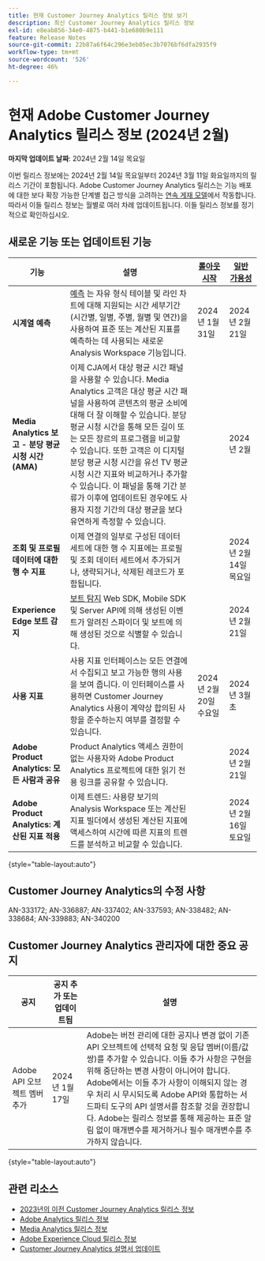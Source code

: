 ```yaml
---
title: 현재 Customer Journey Analytics 릴리스 정보 보기
description: 최신 Customer Journey Analytics 릴리스 정보
exl-id: e8eab856-34e0-4875-b441-b1e680b9e111
feature: Release Notes
source-git-commit: 22b87a6f64c296e3eb05ec3b7076bf6dfa2935f9
workflow-type: tm+mt
source-wordcount: '526'
ht-degree: 46%

---
```


# 현재 Adobe Customer Journey Analytics 릴리스 정보 (2024년 2월)

**마지막 업데이트 날짜**: 2024년 2월 14일 목요일

이번 릴리스 정보에는 2024년 2월 14일 목요일부터 2024년 3월 11일 화요일까지의 릴리스 기간이 포함됩니다. Adobe Customer Journey Analytics 릴리스는 기능 배포에 대한 보다 확장 가능한 단계별 접근 방식을 고려하는 [연속 게재 모델](releases.md)에서 작동합니다. 따라서 이들 릴리스 정보는 월별로 여러 차례 업데이트됩니다. 이들 릴리스 정보를 정기적으로 확인하십시오.

## 새로운 기능 또는 업데이트된 기능

| 기능 | 설명 | [롤아웃 시작](releases.md) | [일반 가용성](releases.md) |
| ----------- | ---------- | ------- | ---- |
| **시계열 예측** | [예측](../analysis-workspace/c-forecast/forecasting.md) 는 자유 형식 테이블 및 라인 차트에 대해 지원되는 시간 세부기간(시간별, 일별, 주별, 월별 및 연간)을 사용하여 표준 또는 계산된 지표를 예측하는 데 사용되는 새로운 Analysis Workspace 기능입니다. | 2024년 1월 31일 | 2024년 2월 21일 |
| **Media Analytics 보고 - 분당 평균 시청 시간(AMA)** | 이제 CJA에서 대상 평균 시간 패널을 사용할 수 있습니다. Media Analytics 고객은 대상 평균 시간 패널을 사용하여 콘텐츠의 평균 소비에 대해 더 잘 이해할 수 있습니다. 분당 평균 시청 시간을 통해 모든 길이 또는 모든 장르의 프로그램을 비교할 수 있습니다. 또한 고객은 이 디지털 분당 평균 시청 시간을 유선 TV 평균 시청 시간 지표와 비교하거나 추가할 수 있습니다. 이 패널을 통해 기간 분류가 이후에 업데이트된 경우에도 사용자 지정 기간의 대상 평균을 보다 유연하게 측정할 수 있습니다. |  | 2024년 2월 |
| **조회 및 프로필 데이터에 대한 행 수 지표** | 이제 연결의 일부로 구성된 데이터 세트에 대한 행 수 지표에는 프로필 및 조회 데이터 세트에서 추가되거나, 생략되거나, 삭제된 레코드가 포함됩니다. |  | 2024년 2월 14일 목요일 |
| **Experience Edge 보트 감지** | [보트 탐지](https://experienceleague.adobe.com/docs/experience-platform/datastreams/bot-detection.html) Web SDK, Mobile SDK 및 Server API에 의해 생성된 이벤트가 알려진 스파이더 및 보트에 의해 생성된 것으로 식별할 수 있습니다. | | 2024년 2월 21일 |
| **사용 지표** | 사용 지표 인터페이스는 모든 연결에서 수집되고 보고 가능한 행의 사용을 보여 줍니다. 이 인터페이스를 사용하면 Customer Journey Analytics 사용이 계약상 합의된 사항을 준수하는지 여부를 결정할 수 있습니다. | 2024년 2월 20일 수요일 | 2024년 3월 초 |
| **Adobe Product Analytics: 모든 사람과 공유** | Product Analytics 액세스 권한이 없는 사용자와 Adobe Product Analytics 프로젝트에 대한 읽기 전용 링크를 공유할 수 있습니다. |  | 2024년 2월 21일 |
| **Adobe Product Analytics: 계산된 지표 적용** | 이제 트렌드: 사용량 보기의 Analysis Workspace 또는 계산된 지표 빌더에서 생성된 계산된 지표에 액세스하여 시간에 따른 지표의 트렌드를 분석하고 비교할 수 있습니다. |  | 2024년 2월 16일 토요일 |

{style="table-layout:auto"}

## Customer Journey Analytics의 수정 사항

AN-333172; AN-336887; AN-337402; AN-337593; AN-338482; AN-338684; AN-339883; AN-340200

## Customer Journey Analytics 관리자에 대한 중요 공지

| 공지 | 공지 추가 또는 업데이트됨 | 설명 |
| --- | --- | --- |
| Adobe API 오브젝트 멤버 추가 | 2024년 1월 17일 | Adobe는 버전 관리에 대한 공지나 변경 없이 기존 API 오브젝트에 선택적 요청 및 응답 멤버(이름/값 쌍)를 추가할 수 있습니다. 이들 추가 사항은 구현을 위해 중단하는 변경 사항이 아니어야 합니다. Adobe에서는 이들 추가 사항이 이해되지 않는 경우 처리 시 무시되도록 Adobe API와 통합하는 서드파티 도구의 API 설명서를 참조할 것을 권장합니다. Adobe는 릴리스 정보를 통해 제공하는 표준 알림 없이 매개변수를 제거하거나 필수 매개변수를 추가하지 않습니다. |

{style="table-layout:auto"}

## 관련 리소스

* [2023년의 이전 Customer Journey Analytics 릴리스 정보](/help/release-notes/2023.md)
* [Adobe Analytics 릴리스 정보](https://experienceleague.adobe.com/docs/analytics/release-notes/latest.html?lang=ko-KR)
* [Media Analytics 릴리스 정보](https://experienceleague.adobe.com/docs/media-analytics/using/additional-resources/release-notes.html)
* [Adobe Experience Cloud 릴리스 정보](https://experienceleague.adobe.com/docs/release-notes/experience-cloud/current.html)
* [Customer Journey Analytics 설명서 업데이트](/help/release-notes/doc-changes.md)

